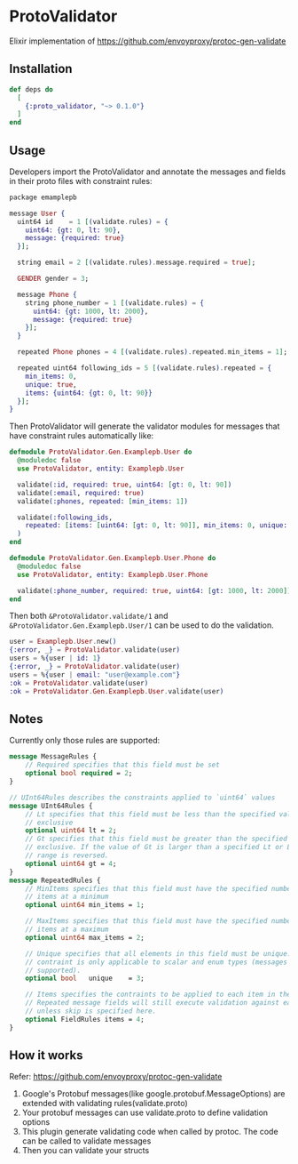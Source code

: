 # ProtoValidator

Elixir implementation of https://github.com/envoyproxy/protoc-gen-validate

## Installation

```elixir
def deps do
  [
    {:proto_validator, "~> 0.1.0"}
  ]
end
```

## Usage
Developers import the ProtoValidator and annotate the messages and fields in their proto files with constraint rules:

``` Elixir
package emamplepb

message User {
  uint64 id    = 1 [(validate.rules) = {
    uint64: {gt: 0, lt: 90},
    message: {required: true}
  }];

  string email = 2 [(validate.rules).message.required = true];

  GENDER gender = 3;

  message Phone {
    string phone_number = 1 [(validate.rules) = {
      uint64: {gt: 1000, lt: 2000}, 
      message: {required: true}
    }];
  }

  repeated Phone phones = 4 [(validate.rules).repeated.min_items = 1];

  repeated uint64 following_ids = 5 [(validate.rules).repeated = {
    min_items: 0,
    unique: true,
    items: {uint64: {gt: 0, lt: 90}}
  }];
}
```
Then ProtoValidator will generate the validator modules for messages that have constraint rules automatically like:
``` Elixir
defmodule ProtoValidator.Gen.Examplepb.User do
  @moduledoc false
  use ProtoValidator, entity: Examplepb.User

  validate(:id, required: true, uint64: [gt: 0, lt: 90])
  validate(:email, required: true)
  validate(:phones, repeated: [min_items: 1])

  validate(:following_ids,
    repeated: [items: [uint64: [gt: 0, lt: 90]], min_items: 0, unique: true]
  )
end

defmodule ProtoValidator.Gen.Examplepb.User.Phone do
  @moduledoc false
  use ProtoValidator, entity: Examplepb.User.Phone

  validate(:phone_number, required: true, uint64: [gt: 1000, lt: 2000])
end
```
Then both `&ProtoValidator.validate/1` and `&ProtoValidator.Gen.Examplepb.User/1` can be used to do the validation.
``` Elixir
user = Examplepb.User.new()
{:error, _} = ProtoValidator.validate(user)
users = %{user | id: 1}
{:error, _} = ProtoValidator.validate(user)
users = %{user | email: "user@example.com"}
:ok = ProtoValidator.validate(user)
:ok = ProtoValidator.Gen.Examplepb.User.validate(user)
```
## Notes
Currently only those rules are supported:
``` protobuf
message MessageRules {
    // Required specifies that this field must be set
    optional bool required = 2;
}

// UInt64Rules describes the constraints applied to `uint64` values
message UInt64Rules {
    // Lt specifies that this field must be less than the specified value,
    // exclusive
    optional uint64 lt = 2;
    // Gt specifies that this field must be greater than the specified value,
    // exclusive. If the value of Gt is larger than a specified Lt or Lte, the
    // range is reversed.
    optional uint64 gt = 4;
}
message RepeatedRules {
    // MinItems specifies that this field must have the specified number of
    // items at a minimum
    optional uint64 min_items = 1;

    // MaxItems specifies that this field must have the specified number of
    // items at a maximum
    optional uint64 max_items = 2;

    // Unique specifies that all elements in this field must be unique. This
    // contraint is only applicable to scalar and enum types (messages are not
    // supported).
    optional bool   unique    = 3;

    // Items specifies the contraints to be applied to each item in the field.
    // Repeated message fields will still execute validation against each item
    // unless skip is specified here.
    optional FieldRules items = 4;
}
```

## How it works

Refer: https://github.com/envoyproxy/protoc-gen-validate

1. Google's Protobuf messages(like google.protobuf.MessageOptions) are extended with
validating rules(validate.proto)
2. Your protobuf messages can use validate.proto to define validation options
3. This plugin generate validating code when called by protoc. The code can be called
to validate messages
4. Then you can validate your structs
